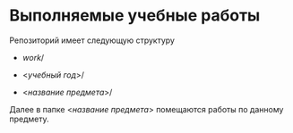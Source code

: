 # **Выполняемые учебные работы**

Репозиторий имеет следующую структуру

- *work*/

 - \<*учебный год*\>/

  - \<*название предмета*\>/


Далее в папке <*название предмета*> помещаются работы по данному предмету.
